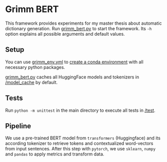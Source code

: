 # Grimm BERT

This framework provides experiments for my master thesis about automatic dictionary generation.
Run [grimm_bert.py](/grimm_bert.py) to start the framework. Its `-h` option explains all possible arguments and default
values.

## Setup

You can use [grimm_env.yml](/grimm_env.yml)
to [create a conda environment](https://docs.conda.io/projects/conda/en/latest/user-guide/tasks/manage-environments.html#creating-an-environment-from-an-environment-yml-file)
with all necessary python packages.

[grimm_bert.py](/grimm_bert.py) caches all HuggingFace models and tokenizers in [/model_cache](/model_cache) by default.

## Tests

Run `python -m unittest` in the main directory to execute all tests in [/test](/test).

## Pipeline

We use a pre-trained BERT model from `transformers` (Huggingface) and its according tokenizer to retrieve tokens and contextualized word-vectors from input sentences.
After this step with `pytorch`, we use `sklearn`, `numpy` and `pandas` to apply metrics and transform data.
